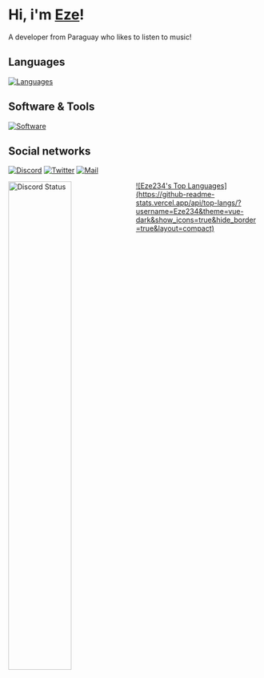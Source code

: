 # Hi, i'm [Eze](https://open.spotify.com/user/s2xbxop7uuabyye9t5rwes5ij?si=0d328ea19c7646d7)!
A developer from Paraguay who likes to listen to music!
## Languages
[![Languages](https://skillicons.dev/icons?i=js,ts,java,html,css)](https://skillicons.dev)

## Software & Tools
[![Software](https://skillicons.dev/icons?i=vscode,idea,replit,git,github,docker,gcp,ubuntu,nodejs,react,electron,bun,mongodb)](https://skillicons.dev)

## Social networks
[![Discord](https://skillicons.dev/icons?i=discord)](https://discord.com/users/519634005226815492)
[![Twitter](https://skillicons.dev/icons?i=twitter)](https://twitter.com/eletzeee)
[![Mail](https://skillicons.dev/icons?i=gmail)](mailto:ezeowogamil@gmail.com)

<a href="https://discord.com/users/519634005226815492" target="_blank">
<img width="50%" align="left" alt="Discord Status" src="https://lanyard.cnrad.dev/api/519634005226815492?bg=1f1f1f&borderRadius=5px">
![Eze234's Top Languages](https://github-readme-stats.vercel.app/api/top-langs/?username=Eze234&theme=vue-dark&show_icons=true&hide_border=true&layout=compact)
